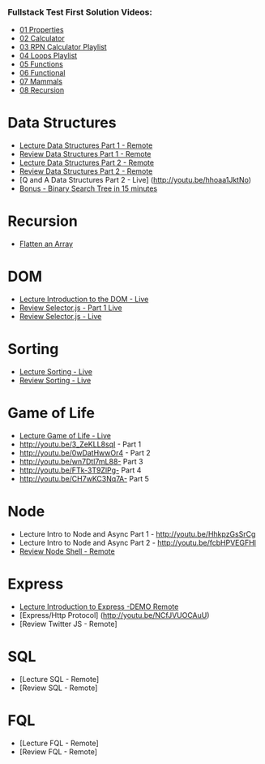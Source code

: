 ### Fullstack Test First Solution Videos:

- [01 Properties](https://www.youtube.com/watch?v=YDoRg2topuA)
- [02 Calculator](https://www.youtube.com/watch?v=komtSeCkzCA)
- [03 RPN Calculator Playlist](https://www.youtube.com/playlist?list=PLx0iOsdUOUmnfk2sgE6qjfmAk6vbQVcNG)
- [04 Loops Playlist](https://www.youtube.com/watch?v=66bl0bvyH2M&list=PLx0iOsdUOUmmHlW6T7IPy8uyiSgZp9R-E)
- [05 Functions](https://www.youtube.com/watch?v=oAHIBcmFUsg)
- [06 Functional](https://www.youtube.com/watch?v=fbf7aLX9dx4)
- [07 Mammals](https://www.youtube.com/playlist?list=PLx0iOsdUOUmkJGuH7-4KJ6dToxFJzgVFh)
- [08 Recursion](https://www.youtube.com/playlist?list=PLx0iOsdUOUmmrCVtFYTSvFgytB34qWT8a)

# Data Structures
- [Lecture Data Structures Part 1 - Remote](https://www.youtube.com/watch?v=x1JM8Wp8_mY)
- [Review Data Structures Part 1 - Remote](https://youtu.be/dCQmr5U9wBA)
- [Lecture Data Structures Part 2 - Remote](https://youtu.be/COvMZy_PDws)
- [Review Data Structures Part 2 - Remote](https://youtu.be/tn9FP8GLCPE)
- [Q and A Data Structures Part 2 - Live] (http://youtu.be/hhoaa1JktNo)
- [Bonus - Binary Search Tree in 15 minutes](https://youtu.be/_YobxKoCpvU)

# Recursion
- [Flatten an Array](http://youtu.be/iuucg1s7b6U)

# DOM
- [Lecture Introduction to the DOM - Live](http://youtu.be/-eJ75-R_n5Y)
- [Review Selector.js - Part 1 Live](http://youtu.be/wMBSpfB_6aw)
- [Review Selector.js - Live](http://youtu.be/03BbMKpOWQc)


# Sorting
- [Lecture Sorting - Live](http://youtu.be/BrQPJ0Jgdc0)
- [Review Sorting - Live](http://youtu.be/8PSrn_wUFe4)

# Game of Life
- [Lecture Game of Life - Live](http://youtu.be/vKuRuebSCPM)
- http://youtu.be/3_ZeKLL8sqI - Part 1
- http://youtu.be/0wDatHwwOr4 - Part 2
- http://youtu.be/wn7Dtl7mL88-  Part 3
- http://youtu.be/FTk-3T9ZlPg-  Part 4
- http://youtu.be/CH7wKC3Nq7A-  Part 5

# Node

- Lecture Intro to Node and Async Part 1 - http://youtu.be/HhkpzGsSrCg
- Lecture Intro to Node and Async Part 2 - http://youtu.be/fcbHPVEGFHI
- [Review Node Shell - Remote](http://youtu.be/UjKXBBtW13k)

# Express

- [Lecture Introduction to Express -DEMO Remote](http://youtu.be/Uu6pxMZRn7Q)
- [Express/Http Protocol] (http://youtu.be/NCfJVUOCAuU)
- [Review Twitter JS - Remote]

# SQL
- [Lecture SQL - Remote]
- [Review SQL - Remote]

# FQL
- [Lecture FQL - Remote]
- [Review FQL - Remote]


